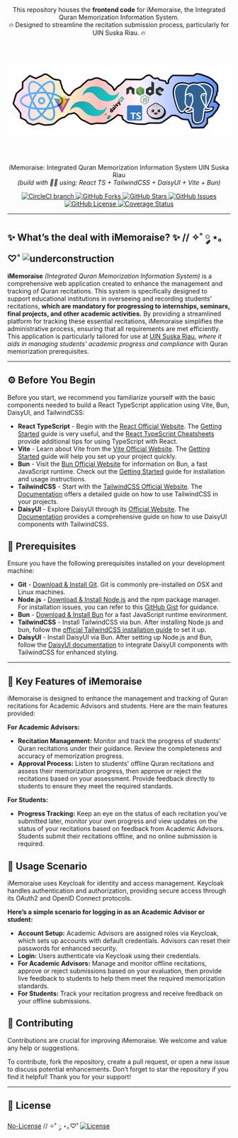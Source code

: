 <div align="center" style="margin-bottom: 59px;">
    This repository houses the <b>frontend code</b> for iMemoraise, the Integrated Quran Memorization Information System.
    </br>
    🔥 Designed to streamline the recitation submission process, particularly for UIN Suska Riau. 🔥
</div>

<div align="center" style="margin-bottom: 59px;">
  <a href="https://github.com/riaudevops/fe-imemoraise">
    <img width="650px" src="https://github.com/mfarhanz1/mfarhanz1/blob/master/FE-RTDVBTS-V3.png" alt="RTNEPSQL Logo" />
  </a>
</div>

<p align="center">
  iMemoraise: Integrated Quran Memorization Information System UIN Suska Riau
  </br> 
  <i>(build with 💚💜 using: React TS + TailwindCSS + DaisyUI + Vite + Bun)</i>
</p>

<div align="center">
  <a href="https://circleci.com/gh/riaudevops/fe-imemoraise">
    <img src="https://img.shields.io/circleci/project/github/riaudevops/fe-imemoraise/master.svg?style=flat-square" alt="CircleCI branch" />
  </a>
  <a href="https://github.com/riaudevops/fe-imemoraise/network">
    <img src="https://img.shields.io/github/forks/riaudevops/fe-imemoraise.svg" alt="GitHub Forks" />
  </a>
  <a href="https://github.com/riaudevops/fe-imemoraise/stargazers">
    <img src="https://img.shields.io/github/stars/riaudevops/fe-imemoraise.svg" alt="GitHub Stars" />
  </a>
  <a href="https://github.com/riaudevops/fe-imemoraise/issues">
    <img src="https://img.shields.io/github/issues/riaudevops/fe-imemoraise.svg" alt="GitHub Issues" />
  </a>
  <a href="https://github.com/riaudevops/fe-imemoraise/blob/master/LICENSE">
    <img src="https://img.shields.io/github/license/riaudevops/fe-imemoraise.svg" alt="GitHub License" />
  </a>
  <a href="https://coveralls.io/github/riaudevops/fe-imemoraise">
    <img src="https://coveralls.io/repos/github/riaudevops/fe-imemoraise/badge.svg" alt="Coverage Status" />
  </a>
</div>

---

[underconstruction]: https://img.shields.io/badge/Status-WIP-FFFF00?style=for-the-badge&logoColor=FFFF00

## ✨ What’s the deal with iMemoraise? ✨ // ✧˚ ༘ ⋆｡♡˚ ![underconstruction][underconstruction]

**iMemoraise** _(Integrated Quran Memorization Information System)_ is a comprehensive web application created to enhance the management and tracking of Quran recitations. This system is specifically designed to support educational institutions in overseeing and recording students' recitations, **which are mandatory for progressing to internships, seminars, final projects, and other academic activities.** By providing a streamlined platform for tracking these essential recitations, iMemoraise simplifies the administrative process, ensuring that all requirements are met efficiently. This application is particularly tailored for use at [UIN Suska Riau](https://www.uin-suska.ac.id/), _where it aids in managing students' academic progress and compliance_ with Quran memorization prerequisites.

---

## ⚙️ Before You Begin

Before you start, we recommend you familiarize yourself with the basic components needed to build a React TypeScript application using Vite, Bun, DaisyUI, and TailwindCSS:

- **React TypeScript** - Begin with the [React Official Website](https://reactjs.org/). The [Getting Started](https://reactjs.org/docs/getting-started.html) guide is very useful, and the [React TypeScript Cheatsheets](https://react-typescript-cheatsheet.netlify.app/) provide additional tips for using TypeScript with React.
- **Vite** - Learn about Vite from the [Vite Official Website](https://vitejs.dev/). The [Getting Started](https://vitejs.dev/guide/) guide will help you set up your project quickly.
- **Bun** - Visit the [Bun Official Website](https://bun.sh/) for information on Bun, a fast JavaScript runtime. Check out the [Getting Started](https://bun.sh/docs/getting-started) guide for installation and usage instructions.
- **TailwindCSS** - Start with the [TailwindCSS Official Website](https://tailwindcss.com/). The [Documentation](https://tailwindcss.com/docs) offers a detailed guide on how to use TailwindCSS in your projects.
- **DaisyUI** - Explore DaisyUI through its [Official Website](https://daisyui.com/). The [Documentation](https://daisyui.com/docs) provides a comprehensive guide on how to use DaisyUI components with TailwindCSS.

## 📝 Prerequisites

Ensure you have the following prerequisites installed on your development machine:

- **Git** - [Download & Install Git](https://git-scm.com/downloads). Git is commonly pre-installed on OSX and Linux machines.
- **Node.js** - [Download & Install Node.js](https://nodejs.org/en/download/) and the npm package manager. For installation issues, you can refer to this [GitHub Gist](https://gist.github.com/isaacs/579814) for guidance.
- **Bun** - [Download & Install Bun](https://bun.sh/) for a fast JavaScript runtime environment.
- **TailwindCSS** - Install TailwindCSS via bun. After installing Node.js and bun, follow the [official TailwindCSS installation guide](https://tailwindcss.com/docs/installation) to set it up.
- **DaisyUI** - Install DaisyUI via Bun. After setting up Node.js and Bun, follow the [DaisyUI documentation](https://daisyui.com/docs) to integrate DaisyUI components with TailwindCSS for enhanced styling.

---

## 🚀 Key Features of iMemoraise

iMemoraise is designed to enhance the management and tracking of Quran recitations for Academic Advisors and students. Here are the main features provided:

**For Academic Advisors:**

- **Recitation Management:** Monitor and track the progress of students' Quran recitations under their guidance. Review the completeness and accuracy of memorization progress.
- **Approval Process:** Listen to students' offline Quran recitations and assess their memorization progress, then approve or reject the recitations based on your assessment. Provide feedback directly to students to ensure they meet the required standards.

**For Students:**

- **Progress Tracking:** Keep an eye on the status of each recitation you’ve submitted later, monitor your own progress and view updates on the status of your recitations based on feedback from Academic Advisors. Students submit their recitations offline, and no online submission is required.

## 👣 Usage Scenario

iMemoraise uses Keycloak for identity and access management. Keycloak handles authentication and authorization, providing secure access through its OAuth2 and OpenID Connect protocols.

**Here’s a simple scenario for logging in as an Academic Advisor or student:**

- **Account Setup:** Academic Advisors are assigned roles via Keycloak, which sets up accounts with default credentials. Advisors can reset their passwords for enhanced security.
- **Login:** Users authenticate via Keycloak using their credentials.
- **For Academic Advisors:** Manage and monitor offline recitations, approve or reject submissions based on your evaluation, then provide live feedback to students to help them meet the required memorization standards.
- **For Students:** Track your recitation progress and receive feedback on your offline submissions.

## 🤝 Contributing

Contributions are crucial for improving iMemoraise. We welcome and value any help or suggestions.

To contribute, fork the repository, create a pull request, or open a new issue to discuss potential enhancements. Don’t forget to star the repository if you find it helpful! Thank you for your support!

---

## 📙 License

[No-License](LICENSE.md) // ✧˚ ༘ ⋆｡♡˚
[![License](https://img.shields.io/github/license/riaudevops/fe-imemoraise.svg)](https://github.com/riaudevops/fe-imemoraise/blob/master/LICENSE)
